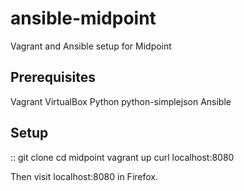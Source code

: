 ansible-midpoint
================

Vagrant and Ansible setup for Midpoint

Prerequisites
--------------
Vagrant
VirtualBox
Python
python-simplejson
Ansible

Setup
------

::
	git clone <this repo>
	cd midpoint
	vagrant up
	curl localhost:8080

Then visit localhost:8080 in Firefox.
